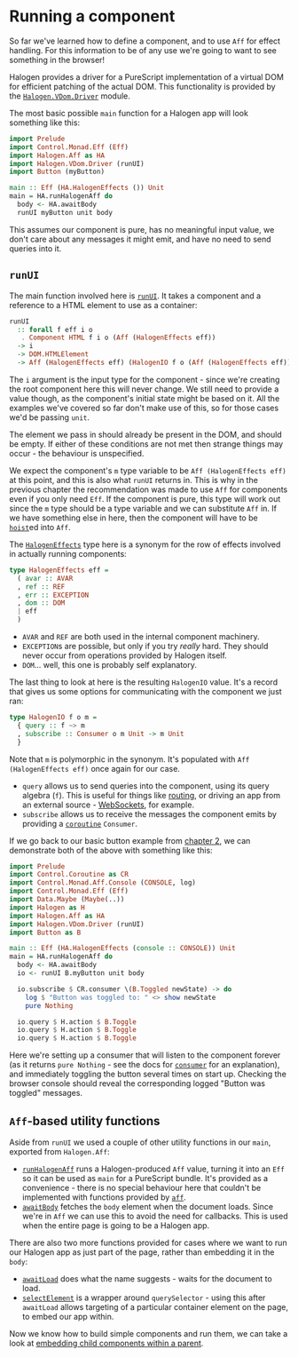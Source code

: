 # Running a component

So far we've learned how to define a component, and to use `Aff` for effect handling. For this information to be of any use we're going to want to see something in the browser!

Halogen provides a driver for a PureScript implementation of a virtual DOM for efficient patching of the actual DOM. This functionality is provided by the [`Halogen.VDom.Driver`][Halogen.VDom.Driver] module.

The most basic possible `main` function for a Halogen app will look something like this:

``` purescript
import Prelude
import Control.Monad.Eff (Eff)
import Halogen.Aff as HA
import Halogen.VDom.Driver (runUI)
import Button (myButton)

main :: Eff (HA.HalogenEffects ()) Unit
main = HA.runHalogenAff do
  body <- HA.awaitBody
  runUI myButton unit body
```

This assumes our component is pure, has no meaningful input value, we don't care about any messages it might emit, and have no need to send queries into it.

## `runUI`

The main function involved here is [`runUI`][Halogen.VDom.Driver.runUI]. It takes a component and a reference to a HTML element to use as a container:

``` purescript
runUI
  :: forall f eff i o
   . Component HTML f i o (Aff (HalogenEffects eff))
  -> i
  -> DOM.HTMLElement
  -> Aff (HalogenEffects eff) (HalogenIO f o (Aff (HalogenEffects eff)))
```

The `i` argument is the input type for the component - since we're creating the root component here this will never change. We still need to provide a value though, as the component's initial state might be based on it. All the examples we've covered so far don't make use of this, so for those cases we'd be passing `unit`.

The element we pass in should already be present in the DOM, and should be empty. If either of these conditions are not met then strange things may occur - the behaviour is unspecified.

We expect the component's `m` type variable to be `Aff (HalogenEffects eff)` at this point, and this is also what `runUI` returns in. This is why in the previous chapter the recommendation was made to use `Aff` for components even if you only need `Eff`. If the component is pure, this type will work out since the `m` type should be a type variable and we can substitute `Aff` in. If we have something else in here, then the component will have to be [`hoist`][Halogen.Component.hoist]ed into `Aff`.

The [`HalogenEffects`][Halogen.Aff.Effects.HalogenEffects] type here is a synonym for the row of effects involved in actually running components:

``` purescript
type HalogenEffects eff =
  ( avar :: AVAR
  , ref :: REF
  , err :: EXCEPTION
  , dom :: DOM
  | eff
  )
```

- `AVAR` and `REF` are both used in the internal component machinery.
- `EXCEPTION`s are possible, but only if you try _really_ hard. They should never occur from operations provided by Halogen itself.
- `DOM`... well, this one is probably self explanatory.

The last thing to look at here is the resulting `HalogenIO` value. It's a record that gives us some options for communicating with the component we just ran:

``` purescript
type HalogenIO f o m =
  { query :: f ~> m
  , subscribe :: Consumer o m Unit -> m Unit
  }
```

Note that `m` is polymorphic in the synonym. It's populated with `Aff (HalogenEffects eff)` once again for our case.

- `query` allows us to send queries into the component, using its query algebra (`f`). This is useful for things like [routing][example-driver-routing], or driving an app from an external source - [WebSockets][example-driver-websockets], for example.
- `subscribe` allows us to receive the messages the component emits by providing a [`coroutine`][purescript-coroutines] `Consumer`.

If we go back to our basic button example from [chapter 2][defining-components], we can demonstrate both of the above with something like this:

``` purescript
import Prelude
import Control.Coroutine as CR
import Control.Monad.Aff.Console (CONSOLE, log)
import Control.Monad.Eff (Eff)
import Data.Maybe (Maybe(..))
import Halogen as H
import Halogen.Aff as HA
import Halogen.VDom.Driver (runUI)
import Button as B

main :: Eff (HA.HalogenEffects (console :: CONSOLE)) Unit
main = HA.runHalogenAff do
  body <- HA.awaitBody
  io <- runUI B.myButton unit body

  io.subscribe $ CR.consumer \(B.Toggled newState) -> do
    log $ "Button was toggled to: " <> show newState
    pure Nothing

  io.query $ H.action $ B.Toggle
  io.query $ H.action $ B.Toggle
  io.query $ H.action $ B.Toggle
```

Here we're setting up a consumer that will listen to the component forever (as it returns `pure Nothing` - see the docs for [`consumer`][Control.Coroutine.consumer] for an explanation), and immediately toggling the button several times on start up. Checking the browser console should reveal the corresponding logged "Button was toggled" messages.

## `Aff`-based utility functions

Aside from `runUI` we used a couple of other utility functions in our `main`, exported from `Halogen.Aff`:

- [`runHalogenAff`][Halogen.Aff.Util.runHalogenAff] runs a Halogen-produced `Aff` value, turning it into an `Eff` so it can be used as `main` for a PureScript bundle. It's provided as a convenience - there is no special behaviour here that couldn't be implemented with functions provided by [`aff`][purescript-aff].
- [`awaitBody`][Halogen.Aff.Util.awaitBody] fetches the `body` element when the document loads. Since we're in `Aff` we can use this to avoid the need for callbacks. This is used when the entire page is going to be a Halogen app.

There are also two more functions provided for cases where we want to run our Halogen app as just part of the page, rather than embedding it in the `body`:

- [`awaitLoad`][Halogen.Aff.Util.awaitLoad] does what the name suggests - waits for the document to load.
- [`selectElement`][Halogen.Aff.Util.selectElement] is a wrapper around `querySelector` - using this after `awaitLoad` allows targeting of a particular container element on the page, to embed our app within.

Now we know how to build simple components and run them, we can take a look at [embedding child components within a parent][parent-child-components].

[example-driver-routing]: ../examples/driver-routing "Routing example"
[example-driver-websockets]: ../examples/driver-websockets "WebSockets example"
[purescript-aff]: https://pursuit.purescript.org/packages/purescript-aff "purescript-aff"
[purescript-coroutines]: https://pursuit.purescript.org/packages/purescript-coroutines "purescript-coroutines"

[Control.Coroutine.consumer]: https://pursuit.purescript.org/packages/purescript-coroutines/3.1.0/docs/Control.Coroutine#v:consumer "Control.Coroutine.consumer"
[Halogen.Aff.Effects.HalogenEffects]: https://pursuit.purescript.org/packages/purescript-halogen/1.2.1/docs/Halogen.Aff.Effects#t:HalogenEffects "Halogen.Aff.Effects.HalogenEffects"
[Halogen.Aff.Util.awaitBody]: https://pursuit.purescript.org/packages/purescript-halogen/1.2.1/docs/Halogen.Aff.Util#v:awaitBody "Halogen.Aff.Util.awaitBody"
[Halogen.Aff.Util.awaitLoad]: https://pursuit.purescript.org/packages/purescript-halogen/1.2.1/docs/Halogen.Aff.Util#v:awaitLoad "Halogen.Aff.Util.awaitLoad"
[Halogen.Aff.Util.runHalogenAff]: https://pursuit.purescript.org/packages/purescript-halogen/1.2.1/docs/Halogen.Aff.Util#v:runHalogenAff "Halogen.Aff.Util.runHalogenAff"
[Halogen.Aff.Util.selectElement]: https://pursuit.purescript.org/packages/purescript-halogen/1.2.1/docs/Halogen.Aff.Util#v:selectElement "Halogen.Aff.Util.selectElement"
[Halogen.Component.hoist]: https://pursuit.purescript.org/packages/purescript-halogen/1.2.1/docs/Halogen.Component#v:hoist "Halogen.Component.hoist"
[Halogen.VDom.Driver.runUI]: https://pursuit.purescript.org/packages/purescript-halogen/1.2.1/docs/Halogen.VDom.Driver#v:runUI "Halogen.VDom.Driver.runUI"
[Halogen.VDom.Driver]: https://pursuit.purescript.org/packages/purescript-halogen/1.2.1/docs/Halogen.VDom.Driver "Halogen.VDom.Driver"

[defining-components]: 2%20-%20Defining%20a%20component.md "Defining a component"
[parent-child-components]: 5%20-%20Parent%20and%20child%20components.md "Parent and child components"
